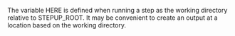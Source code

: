 The variable HERE is defined when running a step as the working directory relative to STEPUP_ROOT.
It may be convenient to create an output at a location based on the working directory.
